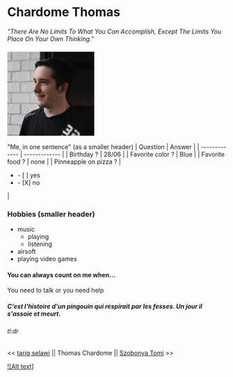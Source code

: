 # Chardome Thomas

*"There Are No Limits To What You Can Accomplish, Except The Limits You Place On Your Own Thinking."*

![Photo](photo.jpg)

"Me, in one sentence" (as a smaller header)
| Question  | Answer |
| ------------- | ------------- |
| Birthday ?    | 28/06 |
| Favorite color ?      | Blue      |
| Favorite food ? | none      |
| Pinneapple on pizza ?     |<ul><li>- [ ] yes</li><li>- [X] no</li></ul> |

### Hobbies (smaller header)
* music
  * playing
  * listening
* airsoft
* playing video games

#### You can always count on me when...

You need to talk or you need help

##### C'est l'histoire d'un pingouin qui respirait par les fesses. Un jour il s'assoie et meurt.

###### tl:dr

<< [tariq selawi](https://github.com/Tselawi/markdown-challenge) || Thomas Chardome || [Szobonya Tomi](https://github.com/szobonyatomi/markdown-challenge) >>

[![Alt text]](https://twitter.com/i/status/1225313450320171010)
